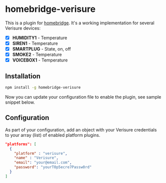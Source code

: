 # homebridge-verisure

This is a plugin for [homebridge](https://github.com/nfarina/homebridge). It's a
working implementation for several Verisure devices:

- [x] __HUMIDITY1__ - Temperature
- [x] __SIREN1__ - Temperature
- [x] __SMARTPLUG__ - State, on, off
- [x] __SMOKE2__ - Temperature
- [x] __VOICEBOX1__ - Temperature

## Installation

```bash
npm install -g homebridge-verisure
```

Now you can update your configuration file to enable the plugin, see sample
snippet below.

## Configuration

As part of your configuration, add an object with your Verisure credentials to
your array (list) of enabled platform plugins.

```json
"platforms": [
  {
    "platform" : "verisure",
    "name" : "Verisure",
    "email": "your@email.com",
    "password": "yourT0p5ecre7Passw0rd"
  }
]
```
